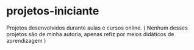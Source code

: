 # projetos-iniciante
 Projetos desenvolvidos durante aulas e cursos online. ( Nenhum desses projetos são de minha autoria, apenas refiz por meios didáticos de aprendizagem )
